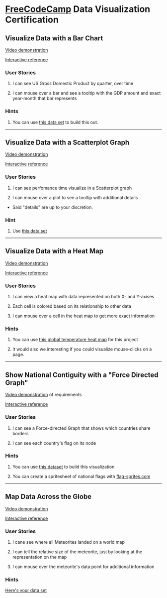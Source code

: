 # [FreeCodeCamp](www.freecodecamp.com) Data Visualization Certification

## Visualize Data with a Bar Chart

[Video demonstration](https://youtu.be/nss_5sZpjIE)

[Interactive reference](https://codepen.io/FreeCodeCamp/full/vGjLVZ)

### User Stories

1. I can see US Gross Domestic Product by quarter, over time

2. I can mouse over a bar and see a tooltip with the GDP amount and exact year-month that bar represents

### Hints

1. You can use [this data set](https://raw.githubusercontent.com/FreeCodeCamp/ProjectReferenceData/master/GDP-data.json) to build this out.

---

## Visualize Data with a Scatterplot Graph

[Video demonstration](https://youtu.be/barVgJDnTMk)

[Interactive reference](https://codepen.io/FreeCodeCamp/full/ONxvaa/)

### User Stories

1. I can see perfomance time visualize in a Scatterplot graph

2. I can mouse over a plot to see a tooltip with additional details
  - Said "details" are up to your discretion.

### Hint

1. Use [this data set](https://raw.githubusercontent.com/FreeCodeCamp/ProjectReferenceData/master/cyclist-data.json)

---

## Visualize Data with a Heat Map

[Video demonstration](https://youtu.be/TVJr7ndWAYo)

[Interactive reference](https://codepen.io/FreeCodeCamp/full/aNLYPp/)

### User Stories

1. I can view a heat map with data represented on both X- and Y-axises

2. Each cell is colored based on its relationship to other data

3. I can mouse over a cell in the heat map to get more exact information

### Hints

1. You can use [this global temperature heat map](https://raw.githubusercontent.com/FreeCodeCamp/ProjectReferenceData/master/global-temperature.json) for this project

2. It would also we interesting if you could visualize mouse-clicks on a page.

---

## Show National Contiguity with a "Force Directed Graph"

[Video demonstration](https://youtu.be/etBaP3IdlIE) of requirements

[Interactive reference](https://codepen.io/FreeCodeCamp/full/xVopBo)

### User Stories

1. I can see a Force-directed Graph that shows which countries share borders

2. I can see each country's flag on its node

### Hints

1. You can use [this dataset](https://raw.githubusercontent.com/DealPete/forceDirected/master/countries.json) to build this visualization

2. You can create a spritesheet of national flags with [flag-sprites.com](https://www.flag-sprites.com/)

---

## Map Data Across the Globe

[Video demonstration](https://youtu.be/kSAqct10gA0)

[Interactive reference](https://codepen.io/FreeCodeCamp/full/mVEJag)

### User Stories

1. I cane see where all Meteorites landed on a world map

2. I can tell the relative size of the meteorite, just by looking at the representation on the map

3. I can mouse over the meteorite's data point for additional information

### Hints

[Here's your data set](https://raw.githubusercontent.com/FreeCodeCamp/ProjectReferenceData/master/meteorite-strike-data.json)
